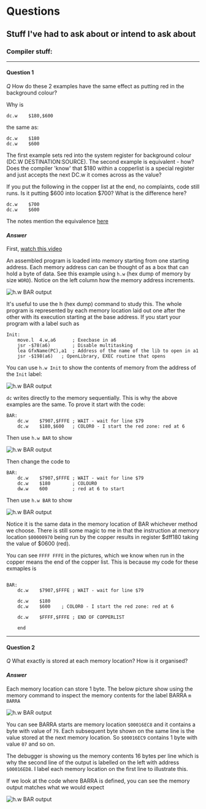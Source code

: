 # Questions

## Stuff I've had to ask about or intend to ask about

### Compiler stuff:

---

#### Question 1

*Q* How do these 2 examples have the same effect as putting red in the background colour?

Why is 

```
dc.w	$180,$600	
```

the same as:

```
dc.w	$180
dc.w	$600
```

The first example sets red into the system register for background colour (DC.W DESTINATION:SOURCE). The second example is equivalent - how? Does the compiler 'know' that $180 within a copperlist is a special register and just accepts the next DC.w it comes across as the value? 

If you put the following in the copper list at the end, no complaints, code still runs. Is it putting $600 into location $700? What is the difference here?
```
dc.w	$700
dc.w	$600
```

The notes mention the equivalence [here](https://github.com/matthewdeaves/ramjamexamples/blob/f665095b002e28c2c511a8b7fb6a9d244eb8f473/SORGENTI/LEZIONE3c_colours.s#L235)

#### *Answer*

First, [watch this video](https://www.youtube.com/watch?v=ZPJW3wIfL4I)

An assembled program is loaded into memory starting from one starting address. Each memory address can can be thought of as a box that can hold a byte of data. See this example using ```h.w``` (hex dump of memory by size ```WORD```). Notice on the left column how the memory address increments.

![h.w BAR output ](https://github.com/matthewdeaves/ramjamexamples/blob/main/myimages/q1a4.png)

It's useful to use the h (hex dump) command to study this. The whole program is represented by each memory location laid out one after the other with its execution starting at the base address. If you start your program with a label such as

```
Init:
	move.l	4.w,a6		; Execbase in a6
	jsr	-$78(a6)		; Disable multitasking
	lea	GfxName(PC),a1	; Address of the name of the lib to open in a1
	jsr	-$198(a6)	; OpenLibrary, EXEC routine that opens
```

You can use ```h.w Init``` to show the contents of memory from the address of the ```Init``` label:

![h.w BAR output ](https://github.com/matthewdeaves/ramjamexamples/blob/main/myimages/q1a3.png)

```dc``` writes directly to the memory sequentially. This is why the above examples are the same. To prove it start with the code:

```
BAR:
	dc.w	$7907,$FFFE	; WAIT - wait for line $79
	dc.w	$180,$600	; COLOR0 - I start the red zone: red at 6
```

Then use ```h.w BAR``` to show

![h.w BAR output ](https://github.com/matthewdeaves/ramjamexamples/blob/main/myimages/q1a1.png)


Then change the code to

```
BAR:
	dc.w	$7907,$FFFE	; WAIT - wait for line $79
	dc.w	$180 		; COLOUR0
	dw.w	600  		; red at 6 to start
```

Then use ```h.w BAR``` to show

![h.w BAR output ](https://github.com/matthewdeaves/ramjamexamples/blob/main/myimages/q1a2.png)

Notice it is the same data in the memory location of BAR whichever method we choose. There is still some magic to me in that the instruction at memory location ```$00000970```  being run by the copper results in register $dff180 taking the value of $0600 (red).

You can see ```FFFF FFFE``` in the pictures, which we know when run in the copper means the end of the copper list. This is because my code for these exmaples is

```

BAR:
	dc.w	$7907,$FFFE	; WAIT - wait for line $79

	dc.w	$180
	dc.w	$600	; COLOR0 - I start the red zone: red at 6

	dc.w	$FFFF,$FFFE	; END OF COPPERLIST

	end
```

---

#### Question 2

*Q* What exactly is stored at each memory location? How is it organised?



#### *Answer*

Each memory location can store 1 byte. The below picture show using the memory command to inspect the memory contents for the label BARRA ```m BARRA```

![h.w BAR output ](https://github.com/matthewdeaves/ramjamexamples/blob/main/myimages/q1a5.png)

You can see BARRA starts are memory location ```$00016EC8``` and it contains a byte with value of ```79```. Each subsequent byte shown on the same line is the value stored at the next memory location. So ```$00016EC9``` contains 1 byte with value ```07``` and so on.

The debugger is showing us the memory contents 16 bytes per line which is why the second line of the output is labelled on the left with address ```$00016ED8```. I label each memory location on the first line to illustrate this.

If we look at the code where BARRA is defined, you can see the memory output matches what we would expect

![h.w BAR output ](https://github.com/matthewdeaves/ramjamexamples/blob/main/myimages/q1a6.png)
